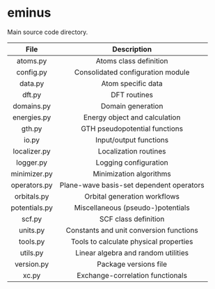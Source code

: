# eminus

Main source code directory.

| File           | Description |
| :------------: | :---------: |
| atoms.py       | Atoms class definition |
| config.py      | Consolidated configuration module |
| data.py        | Atom specific data |
| dft.py         | DFT routines |
| domains.py     | Domain generation |
| energies.py    | Energy object and calculation |
| gth.py         | GTH pseudopotential functions |
| io.py          | Input/output functions |
| localizer.py   | Localization routines |
| logger.py      | Logging configuration |
| minimizer.py   | Minimization algorithms |
| operators.py   | Plane-wave basis-set dependent operators |
| orbitals.py    | Orbital generation workflows |
| potentials.py  | Miscellaneous (pseudo-)potentials |
| scf.py         | SCF class definition |
| units.py       | Constants and unit conversion functions |
| tools.py       | Tools to calculate physical properties |
| utils.py       | Linear algebra and random utilities |
| version.py     | Package versions file |
| xc.py          | Exchange-correlation functionals |
